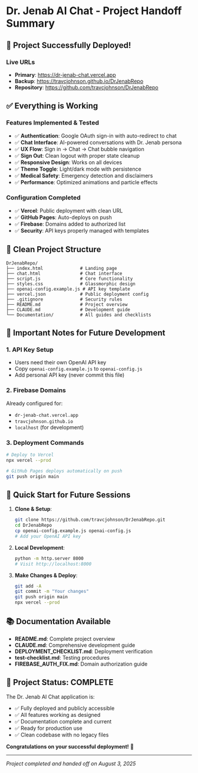# Dr. Jenab AI Chat - Project Handoff Summary

## 🎉 Project Successfully Deployed!

### Live URLs
- **Primary**: https://dr-jenab-chat.vercel.app
- **Backup**: https://travcjohnson.github.io/DrJenabRepo
- **Repository**: https://github.com/travcjohnson/DrJenabRepo

## ✅ Everything is Working

### Features Implemented & Tested
- ✅ **Authentication**: Google OAuth sign-in with auto-redirect to chat
- ✅ **Chat Interface**: AI-powered conversations with Dr. Jenab persona
- ✅ **UX Flow**: Sign in → Chat → Chat bubble navigation
- ✅ **Sign Out**: Clean logout with proper state cleanup
- ✅ **Responsive Design**: Works on all devices
- ✅ **Theme Toggle**: Light/dark mode with persistence
- ✅ **Medical Safety**: Emergency detection and disclaimers
- ✅ **Performance**: Optimized animations and particle effects

### Configuration Completed
- ✅ **Vercel**: Public deployment with clean URL
- ✅ **GitHub Pages**: Auto-deploys on push
- ✅ **Firebase**: Domains added to authorized list
- ✅ **Security**: API keys properly managed with templates

## 📁 Clean Project Structure

```
DrJenabRepo/
├── index.html              # Landing page
├── chat.html               # Chat interface
├── script.js               # Core functionality
├── styles.css              # Glassmorphic design
├── openai-config.example.js # API key template
├── vercel.json             # Public deployment config
├── .gitignore              # Security rules
├── README.md               # Project overview
├── CLAUDE.md               # Development guide
└── Documentation/          # All guides and checklists
```

## 🔑 Important Notes for Future Development

### 1. API Key Setup
- Users need their own OpenAI API key
- Copy `openai-config.example.js` to `openai-config.js`
- Add personal API key (never commit this file)

### 2. Firebase Domains
Already configured for:
- `dr-jenab-chat.vercel.app`
- `travcjohnson.github.io`
- `localhost` (for development)

### 3. Deployment Commands
```bash
# Deploy to Vercel
npx vercel --prod

# GitHub Pages deploys automatically on push
git push origin main
```

## 🎯 Quick Start for Future Sessions

1. **Clone & Setup**:
   ```bash
   git clone https://github.com/travcjohnson/DrJenabRepo.git
   cd DrJenabRepo
   cp openai-config.example.js openai-config.js
   # Add your OpenAI API key
   ```

2. **Local Development**:
   ```bash
   python -m http.server 8000
   # Visit http://localhost:8000
   ```

3. **Make Changes & Deploy**:
   ```bash
   git add -A
   git commit -m "Your changes"
   git push origin main
   npx vercel --prod
   ```

## 📚 Documentation Available

- **README.md**: Complete project overview
- **CLAUDE.md**: Comprehensive development guide
- **DEPLOYMENT_CHECKLIST.md**: Deployment verification
- **test-checklist.md**: Testing procedures
- **FIREBASE_AUTH_FIX.md**: Domain authorization guide

## 🎉 Project Status: COMPLETE

The Dr. Jenab AI Chat application is:
- ✅ Fully deployed and publicly accessible
- ✅ All features working as designed
- ✅ Documentation complete and current
- ✅ Ready for production use
- ✅ Clean codebase with no legacy files

**Congratulations on your successful deployment!** 🚀

---
*Project completed and handed off on August 3, 2025*